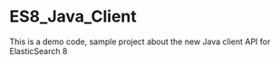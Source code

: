 # ES8_Java_Client
This is a demo code, sample project about the new Java client API for ElasticSearch 8
